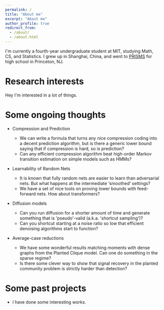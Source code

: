 ```yaml
---
permalink: /
title: "About me"
excerpt: "About me"
author_profile: true
redirect_from: 
  - /about/
  - /about.html
---
```


I'm currently a fourth-year undergraduate student at MIT, studying Math, CS, and Statistics. I grew up in Shanghai, China, and went to [PRISMS](https://prismsus.org/) for high school in Princeton, NJ.

Research interests
======
Hey I'm interested in a lot of things.

Some ongoing thoughts
======
* Compression and Prediction
  * We can write a formula that turns any nice compression coding into a decent prediction algorithm, but is there a generic lower bound saying that if compression is hard, so is prediction?
  * Can any efficient compression algorithm beat high-order Markov transition estimation on simple models such as HMMs?

* Learnability of Random Nets
  * It is known that fully random nets are easier to learn than adversarial nets. But what happens at the intermediate ‘smoothed’ settings?
  * We have a set of nice tools on proving lower bounds with feed-forward nets. How about transformers?

* Diffusion models
  * Can you run diffusion for a shorter amount of time and generate something that is 'pseudo'-valid (a.k.a. 'shortcut sampling')?
  * Can you shortcut starting at a noise ratio so low that efficient denoising algorithms start to function?

* Average-case reductions
  * We have some wonderful results matching moments with dense graphs from the Planted Clique model. Can one do something in the sparse regime?
  * Is there some clever way to show that signal recovery in the planted community problem is strictly harder than detection?

Some past projects
======
* I have done some interesting works.

